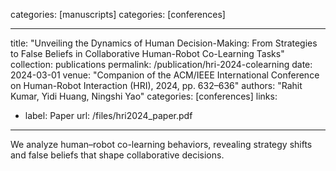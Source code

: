 categories: [manuscripts] 
categories: [conferences]   

---
title: "Unveiling the Dynamics of Human Decision-Making: From Strategies to False Beliefs in Collaborative Human-Robot Co-Learning Tasks"
collection: publications
permalink: /publication/hri-2024-colearning
date: 2024-03-01
venue: "Companion of the ACM/IEEE International Conference on Human-Robot Interaction (HRI), 2024, pp. 632–636"
authors: "Rahit Kumar, Yidi Huang, Ningshi Yao"
categories: [conferences]
links:
  - label: Paper
    url: /files/hri2024_paper.pdf
---

We analyze human–robot co-learning behaviors, revealing strategy shifts and false beliefs that shape collaborative decisions.
